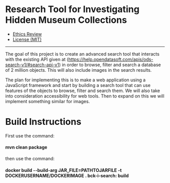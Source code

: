 Research Tool for Investigating Hidden Museum Collections
===

- [Ethics Review](/docs/ETHICS.md)
- [License (MIT)](/LICENSE.md)

---

The goal of this project is to create an advanced search tool that interacts with the existing API given at (https://help.opendatasoft.com/apis/ods-search-v1/#search-api-v1) in order to browse, filter and search a database of 2 million objects. This will also include images in the search results.

The plan for implementing this is to make a web application using a JavaScript framework and start by building a search tool that can use features of the objects to browse, filter and search them. We will also take into consideration accessibility for web tools. Then to expand on this we will implement something similar for images.

Build Instructions
===

First use the command:

#### mvn clean package

then use the command:

#### docker build --build-arg JAR_FILE=PATHTOJARFILE -t DOCKERUSERNAME/DOCKERIMAGE . bck-i-search: build
